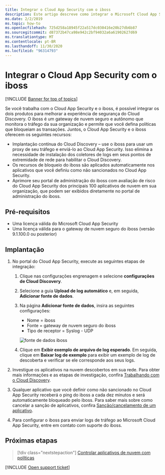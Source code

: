 ```yaml
---
title: Integrar o Cloud App Security com o iboss
description: Este artigo descreve como integrar o Microsoft Cloud App Security ao gateway de nuvem seguro do iboss para habilitar o Cloud Discovery contínuo e o bloqueio automatizado de aplicativos não sancionados.
ms.date: 2/2/2019
ms.topic: how-to
ms.openlocfilehash: 725d258a18945f22a517dc030416e20b27db6b87
ms.sourcegitcommit: d87372b47ca98e942c2bf94032a6a61902627d69
ms.translationtype: MT
ms.contentlocale: pt-BR
ms.lasthandoff: 11/30/2020
ms.locfileid: "96314793"
---
```

# <a name="integrate-cloud-app-security-with-iboss"></a>Integrar o Cloud App Security com o iboss

[!INCLUDE [Banner for top of topics](includes/banner.md)]

Se você trabalha com o Cloud App Security e o iboss, é possível integrar os dois produtos para melhorar a experiência de segurança do Cloud Discovery. O iboss é um gateway de nuvem seguro e autônomo que monitora o tráfego da sua organização e permite que você defina políticas que bloqueiam as transações. Juntos, o Cloud App Security e o iboss oferecem os seguintes recursos:

- Implantação contínua do Cloud Discovery – use o iboss para usar um proxy de seu tráfego e enviá-lo ao Cloud App Security. Isso elimina a necessidade de instalação dos coletores de logs em seus pontos de extremidade de rede para habilitar o Cloud Discovery.
- Os recursos de bloqueio do iboss são aplicados automaticamente nos aplicativos que você definiu como não sancionados no Cloud App Security.
- Aprimore seu portal de administração do iboss com avaliação de risco do Cloud App Security dos principais 100 aplicativos de nuvem em sua organização, que podem ser exibidos diretamente no portal de administração do iboss.

## <a name="prerequisites"></a>Pré-requisitos

- Uma licença válida do Microsoft Cloud App Security
- Uma licença válida para o gateway de nuvem seguro do iboss (versão 9.1.100.0 ou posterior)

## <a name="deployment"></a>Implantação

1. No portal do Cloud App Security, execute as seguintes etapas de integração:
    1. Clique nas configurações engrenagem e selecione **configurações de Cloud Discovery**.
    2. Selecione a guia **Upload de log automático** e, em seguida, **Adicionar fonte de dados**.
    3. Na página **Adicionar fonte de dados**, insira as seguintes configurações:

        - Nome = iboss
        - Fonte = gateway de nuvem seguro do iboss
        - Tipo de receptor = Syslog - UDP

        ![fonte de dados iboss](media/iboss-integration.png)

    4. Clique em **Exibir exemplo de arquivo de log esperado**. Em seguida, clique em **Baixar log de exemplo** para exibir um exemplo de log de descoberta e verificar se ele corresponde aos seus logs.<br />

1. Investigue os aplicativos na nuvem descobertos em sua rede. Para obter mais informações e as etapas de investigação, confira [Trabalhando com o Cloud Discovery](working-with-cloud-discovery-data.md).

1. Qualquer aplicativo que você definir como não sancionado no Cloud App Security receberá o ping do iboss a cada dez minutos e será automaticamente bloqueado pelo iboss. Para saber mais sobre como cancelar a sanção de aplicativos, confira [Sanção/cancelamento de um aplicativo](governance-discovery.md#BKMK_SanctionApp).

1. Para configurar o iboss para enviar logs de tráfego ao Microsoft Cloud App Security, entre em contato com suporte do iboss.

## <a name="next-steps"></a>Próximas etapas

> [!div class="nextstepaction"]
> [Controlar aplicativos de nuvem com políticas](control-cloud-apps-with-policies.md)

[!INCLUDE [Open support ticket](includes/support.md)]
